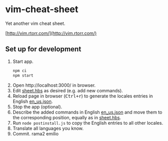 vim-cheat-sheet
===============

Yet another vim cheat sheet.

[http://vim.rtorr.com/](http://vim.rtorr.com/)


## Set up for development

1. Start app.
    ```sh
    npm ci
    npm start
    ```
2. Open http://localhost:3000/ in browser.
3. Edit [sheet.hbs](/views/partials/sheet.hbs) as desired (e.g. add new commands).
4. Reload page in browser (<kbd>Ctrl+r</kbd>) to generate the locales entries in English [en_us.json](/locales/en_us.json).
5. Stop the app (optional).
6. Describe the added commands in English [en_us.json](/locales/en_us.json) and move them to the corresponding position, equally as in [sheet.hbs](/views/partials/sheet.hbs).
7. Run `node postinstall.js` to copy the English entries to all other locales.
8. Translate all languages you know.
9. Commit.
rama2
emilio
